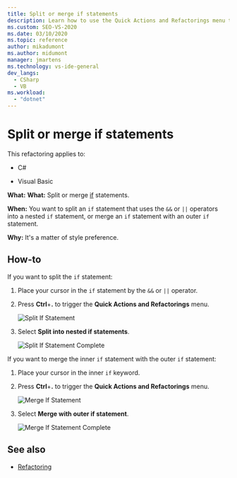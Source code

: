 ```yaml
---
title: Split or merge if statements
description: Learn how to use the Quick Actions and Refactorings menu to split or merge if statements.
ms.custom: SEO-VS-2020
ms.date: 03/10/2020
ms.topic: reference
author: mikadumont
ms.author: midumont
manager: jmartens
ms.technology: vs-ide-general
dev_langs:
  - CSharp
  - VB
ms.workload: 
  - "dotnet"
---
```

# Split or merge if statements

This refactoring applies to:

- C#

- Visual Basic

**What:** **What:** Split or merge [if](/dotnet/csharp/language-reference/keywords/if-else) statements.

**When:** You want to split an `if` statement that uses the `&&` or `||` operators into a nested `if` statement, or merge an `if` statement with an outer `if` statement.

**Why:** It's a matter of style preference.  

## How-to

If you want to split the `if` statement:

1. Place your cursor in the `if` statement by the `&&` or `||` operator.

2. Press **Ctrl**+**.** to trigger the **Quick Actions and Refactorings** menu.

    ![Split If Statement](../media/split-if-statement.png)

3. Select **Split into nested if statements**.

    ![Split If Statement Complete](../media/split-if-statement-complete.png)

If you want to merge the inner `if` statement with the outer `if` statement: 

1. Place your cursor in the inner `if` keyword.

2. Press **Ctrl**+**.** to trigger the **Quick Actions and Refactorings** menu.

    ![Merge If Statement](../media/merge-if-statement.png)

3. Select **Merge with outer if statement**.

    ![Merge If Statement Complete](../media/merge-if-statement-complete.png)

## See also

- [Refactoring](../refactoring-in-visual-studio.md)